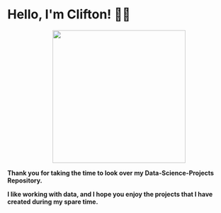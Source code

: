 # Hello, I'm Clifton! 👋🏾

<p align="center">
  <img width="300" height="300" src="https://user-images.githubusercontent.com/63034651/123912325-83f6f180-d942-11eb-9741-c92767301e36.png">
</p>


**Thank you for taking the time to look over my Data-Science-Projects Repository.**

**I like working with data, and I hope you enjoy the projects that I have created during my spare time.** 


